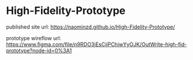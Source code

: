 # High-Fidelity-Prototype

published site url: https://naominzd.github.io/High-Fidelity-Prototype/

prototype wireflow url: https://www.figma.com/file/n9RDO3jEsCijPChiwYyOJK/OutWrite-high-fid-prototype?node-id=0%3A1
